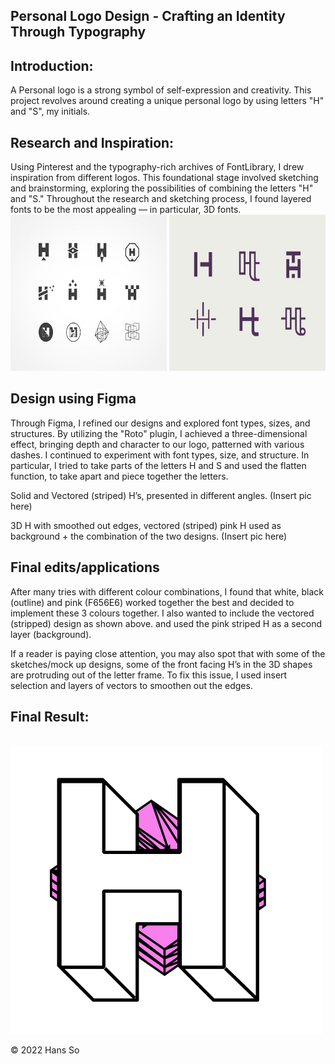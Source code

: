 ## Personal Logo Design - Crafting an Identity Through Typography ##

## Introduction: ##
A Personal logo is a strong symbol of self-expression and creativity. This project revolves around creating a unique personal logo by using letters "H" and "S", my initials. 


## Research and Inspiration: ##
Using Pinterest and the typography-rich archives of FontLibrary, I drew inspiration from different logos. This foundational stage involved sketching and brainstorming, exploring the possibilities of combining the letters "H" and "S." Throughout the research and sketching process, I found layered fonts to be the most appealing — in particular, 3D fonts. 
<br>
<img src = "https://github.com/hansieso/Portfolio/blob/fb7b1257f00396fb336146cae5ca6bb3a7c88d7b/Github%20Portfolio%20Pictures/Pintrest%2BH1.png" height = "250" width = "250">
<img src = "https://github.com/hansieso/Portfolio/blob/main/Github%20Portfolio%20Pictures/pintrest%2BH2.png" height = "250" width = "250">

## Design using Figma ##
Through Figma, I refined our designs and explored font types, sizes, and structures. By utilizing the "Roto" plugin, I achieved a three-dimensional effect, bringing depth and character to our logo, patterned with various dashes. I continued to experiment with font types, size, and structure. In particular, I tried to take parts of the letters H and S and used the flatten function, to take apart and piece together the letters.

Solid and Vectored (striped) H’s, presented in different angles.
(Insert pic here)

3D H with smoothed out edges, vectored (striped) pink H used as background + the combination of the two designs. 
(Insert pic here) 

## Final edits/applications ##
After many tries with different colour combinations, I found that white, black (outline) and pink (F656E6) worked together the best and decided to implement these 3 colours together. I also wanted to include the vectored (stripped) design as shown above. and used the pink striped H as a second layer (background). 

If a reader is paying close attention, you may also spot that with some of the sketches/mock up designs, some of the front facing H’s in the 3D shapes are protruding out of the letter frame. To fix this issue, I used insert selection and layers of vectors to smoothen out the edges. 

## Final Result: ##
<br>
<img src="https://github.com/hansieso/Portfolio/blob/30f8b9bd06ecf41415cd12661423445667f58f2e/Github%20Portfolio%20Pictures/finalBIGH.png" alt="Final Personal Logo" width="500">

© 2022 Hans So


